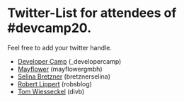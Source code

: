 # Twitter-List for attendees of #devcamp20.

Feel free to add your twitter handle.

* [Developer Camp](https://twitter.com/_developercamp) (_developercamp)
* [Mayflower](https://twitter.com/mayflowergmbh) (mayflowergmbh)
* [Selina Bretzner](https://twitter.com/bretznerselina) (bretznerselina)
* [Robert Lippert](https://twitter.com/robsblog) (robsblog)
* [Tom Wiesseckel](https://twitter.com/divb) (divb)